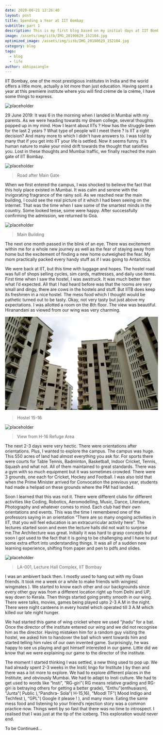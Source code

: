 ```yaml
---
date: 2020-06-21 12:26:40
layout: post
title: Spending a Year at IIT Bombay
subtitle: part 1
description: This is my first blog based on my initial days at IIT Bombay
image: /assets/img/iitb/IMG_20190629_152104.jpg
optimized_image: /assets/img/iitb/IMG_20190629_152104.jpg
category: blog
tags:
  - blog
  - life
author: abhipaiangle
---
```


IIT Bombay, one of the most prestigious institutes in India and the world offers a little more, actually a lot more than just education. Having spent a year at this premiere institute where you will find crème de la crème, I have some things to express.

![placeholder](/assets/img/iitb/IMG_20190726_120753.jpg)

29 June 2019: It was 6 in the morning when I landed in Mumbai with my parents. As we were heading towards my dream college, several thoughts popped up in my mind. How I learnt about IITs ? How has the struggle been for the last 2 years ? What type of people will I meet there ? Is IIT a right decision? And many more to which I didn't have answers to. I was told by many that if you get into IIT your life is settled. Now it seems funny. It's human nature to make your mind drift towards the thought that satisfies you. Lost in these thoughts and Mumbai traffic, we finally reached the main gate of IIT Bombay.

![placeholder](/assets/img/iitb/IMG_20190726_104053.jpg)
> Road after Main Gate

 When we first entered the campus, I was shocked to believe the fact that this holy place existed in Mumbai. It was calm and serene with the invigorating fragrance of the rainy soil. As we reached near the main building, I could see the real picture of it which I had been seeing on the internet. That was the time when I saw some of the smartest minds in the country. Some looked tense, some were happy. After successfully confirming the admission, we returned to Goa.

 ![placeholder](/assets/img/iitb/IMG_20190629_152104.jpg)
> Main Building 

 The next one month passed in the blink of an eye. There was excitement within me for a whole new journey as well as the fear of staying away from home but the excitement of finding a new home outweighed the fear. My mom practically packed every handy stuff as if I was going to Antarctica. 

We were back at IIT, but this time with luggage and hopes. The hostel road was full of shops selling cycles, sim cards, mattresses, and daily use items. First time when I saw the hostel, I was awstruck. It was much better than what I’d expected. All that I had heard before was that the rooms are very small and dingy, there are cows in the hostels and stuff. But IITB does keep its freshmen in a nice hostel. The mess food which I thought would be pathetic turned out to be tasty. Okay, not very tasty but just above my expectations. I was allotted a room on the 8th floor. The view was beautiful. Hiranandani as viewed from our wing was very charming.

 ![placeholder](/assets/img/iitb/IMG_20190723_134258.jpg)
> Hostel 15-16

 ![placeholder](/assets/img/iitb/PANO_20190828_213427.jpg)
> View from H-16 Refuge Area

 The next 2-3 days were very hectic. There were orientations after orientations. Plus, I wanted to explore the campus. The campus was huge. This 550 acres of land had almost everything you ask for. For sports there were courts for Table Tennis, Badminton, Basketball, Indoor Cricket, Tennis, Squash and what not. All of them maintained to great standards. There was a gym with so much equipment but it was sometimes crowded. There were 3 grounds, one each for Cricket, Hockey and Football. I was also told that when the Prime Minister arrived for Convocation the previous year, students had made a helipad on these grounds where the PM had landed. 


Soon I learned that this was not it. There were different clubs for different activities like Coding, Robotics,  Aeromodelling, Music, Dance, Literature, Photography and whatever comes to mind. Each club had their own orientations and events. This was the time I remembered one of the professors saying in an orientation “There are so many ongoing activities in IIT, that you will feel education is an extracurricular activity here”. The lectures started soon and even the lecture halls did not wait to surprise me.The Architecture was great. Initially it was hard to grasp concepts but soon I got used to the fact that it is going to be challenging and I have to put some extra effort into understanding things. It was all of a sudden new learning experience, shifting from paper and pen to pdfs and slides.

 ![placeholder](/assets/img/iitb/IMG_20190730_141320.jpg)
> LA-001, Lecture Hall Complex, IIT Bombay

I was an ambivert back then. I mostly used to hang out with my Goan friends. It took me a week or a while to make friends with wingies( wingmates ). We started to know each other and our backgrounds since every other guy was from a different location right up from Delhi and UP, way down to Kerala. Then things started going pretty smooth in our wing. There were talks, movies, games being played upto 2-3 A.M in the night. There were night canteens in every hostel which operated till 3 A.M which killed our late night hunger.

We had started this game of wing cricket where we used “jhadu” for a bat. Once the director of the institute entered our wing and we did not recognise him as the director. Having mistaken him for a random guy visiting the hostel, we asked him to handover the ball which went towards him and started telling him rules of our own invented game. Surprisingly, he was happy to see us playing and got himself interested in our game. Little did we know that we were explaining our game to the director of the institute.

The moment I started thinking I was settled, a new thing used to pop up. We had already spent 2-3 weeks in the Insti( lingo for Institute ) by then and there was a lot more to explore. We had to explore different places in the Institute, and obviously Mumbai. We had to adapt to Insti culture. We had to get used to words like “Insti”, ”RG-giri”( RG means relative grading and RG-giri is betraying others for getting a better grade), ”Enthu”(enthusiasm), ”Junta”( Public ),“Pandhra- Sola”( H-15,16), “MoodI TF”( Mood Indigo and Techfest ),  “GPL”( Google it please ! ), and many more. Eating the same mess food and listening to your friend’s rejection story was a common practice now. Things went by so fast that there was no time to introspect. I realised that I was just at the tip of the iceberg. This exploration would never end.

To be Continued...






